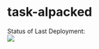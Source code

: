 # task-alpacked


Status of Last Deployment:<br>
<img src="https://github.com/nevydimka/task-alpacked/tree/main/.github/workflows/My-GitHubActions-Test/badge.svg?branch=master"><br>
